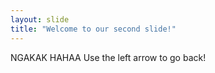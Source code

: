 ```yaml
---
layout: slide
title: "Welcome to our second slide!"
---
```

NGAKAK HAHAA
Use the left arrow to go back!
